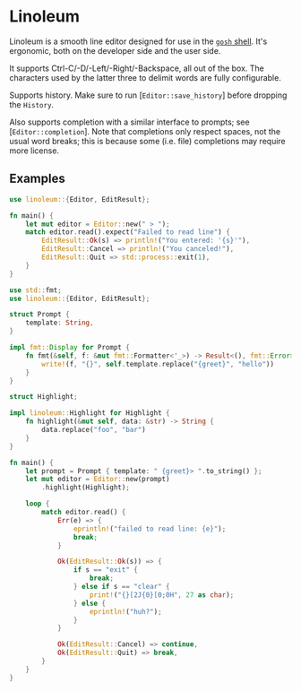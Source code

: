 # Linoleum

Linoleum is a smooth line editor designed for use in the [`gosh` shell](https://github.com/Kyllingene/gosh). It's ergonomic, both on the developer side and the user side.

It supports Ctrl-C/-D/-Left/-Right/-Backspace, all out of the box. The characters used by the latter three to delimit words are fully configurable.

Supports history. Make sure to run [`Editor::save_history`] before dropping the `History`.

Also supports completion with a similar interface to prompts; see [`Editor::completion`]. Note that completions only respect spaces, not the usual word breaks; this is because some (i.e. file) completions may require more license.

## Examples

```rust
use linoleum::{Editor, EditResult};

fn main() {
    let mut editor = Editor::new(" > ");
    match editor.read().expect("Failed to read line") {
        EditResult::Ok(s) => println!("You entered: '{s}'"),
        EditResult::Cancel => println!("You canceled!"),
        EditResult::Quit => std::process::exit(1),
    }
}
```

```rust
use std::fmt;
use linoleum::{Editor, EditResult};

struct Prompt {
    template: String,
}

impl fmt::Display for Prompt {
    fn fmt(&self, f: &mut fmt::Formatter<'_>) -> Result<(), fmt::Error> {
        write!(f, "{}", self.template.replace("{greet}", "hello"))
    }
}

struct Highlight;

impl linoleum::Highlight for Highlight {
    fn highlight(&mut self, data: &str) -> String {
        data.replace("foo", "bar")
    }
}

fn main() {
    let prompt = Prompt { template: " {greet}> ".to_string() };
    let mut editor = Editor::new(prompt)
        .highlight(Highlight);

    loop {
        match editor.read() {
            Err(e) => {
                eprintln!("failed to read line: {e}");
                break;
            }

            Ok(EditResult::Ok(s)) => {
                if s == "exit" {
                    break;
                } else if s == "clear" {
                    print!("{}[2J{0}[0;0H", 27 as char);
                } else {
                    eprintln!("huh?");
                }
            }

            Ok(EditResult::Cancel) => continue,
            Ok(EditResult::Quit) => break,
        }
    }
}
```

